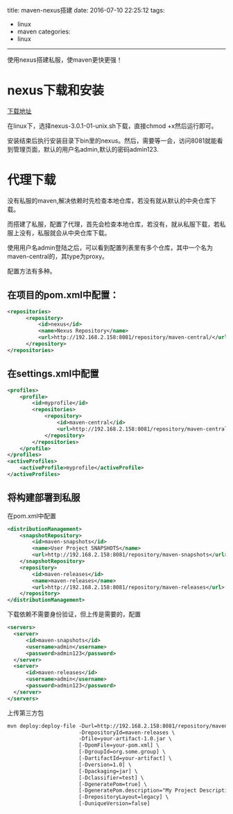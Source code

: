 title: maven-nexus搭建
date: 2016-07-10 22:25:12
tags:
- linux
- maven
categories:
- linux
---


使用nexus搭建私服，使maven更快更强！

<!-- more -->

# nexus下载和安装

[下载地址](http://www.sonatype.com/download-oss-sonatype?__hssc=&__hstc=31049440.b99045ace6e5b26f7f498bf1ad1b0c5a.1468083585405.1468083585405.1468086052641.2&hsCtaTracking=10655413-f621-4c62-be46-df84cf6b6b90%7C79f798b3-f0df-4370-b569-0eda6e14390e)

在linux下，选择nexus-3.0.1-01-unix.sh下载，直接chmod +x然后运行即可。

安装结束后执行安装目录下bin里的nexus。然后，需要等一会，访问8081就能看到管理页面，默认的用户名admin,默认的密码admin123.

# 代理下载

没有私服的maven,解决依赖时先检查本地仓库，若没有就从默认的中央仓库下载。

而搭建了私服，配置了代理，首先会检查本地仓库，若没有，就从私服下载，若私服上没有，私服就会从中央仓库下载。

使用用户名admin登陆之后，可以看到配置列表里有多个仓库，其中一个名为maven-central的，其type为proxy。

配置方法有多种。

## 在项目的pom.xml中配置：

```xml
<repositories>
      <repository>
          <id>nexus</id>
          <name>Nexus Repository</name>
          <url>http://192.168.2.158:8081/repository/maven-central/</url>
      </repository>
</repositories>
```

## 在settings.xml中配置

```xml
<profiles>
    <profile>
        <id>myprofile</id>
        <repositories>
            <repository>
                <id>maven-central</id>
                <url>http://192.168.2.158:8081/repository/maven-central</url>
            </repository>
        </repositories>
    </profile>
</profiles>
<activeProfiles>
    <activeProfile>myprofile</activeProfile>
</activeProfiles>
```

## 将构建部署到私服

在pom.xml中配置

```xml
<distributionManagement>
    <snapshotRepository>
        <id>maven-snapshots</id>
        <name>User Project SNAPSHOTS</name>
        <url>http://192.168.2.158:8081/repository/maven-snapshots</url>
    </snapshotRepository>
    <repository>
        <id>maven-releases</id>
        <name>maven-releases</name>
        <url>http://192.168.2.158:8081/repository/maven-releases</url>
    </repository>
</distributionManagement>
```

下载依赖不需要身份验证，但上传是需要的，配置

```xml
<servers>
  <server>
      <id>maven-snapshots</id>
      <username>admin</username>
      <password>admin123</password>
  </server>
  <server>
      <id>maven-releases</id>
      <username>admin</username>
      <password>admin123</password>
  </server>
</servers>
```

上传第三方包

```xml
mvn deploy:deploy-file -Durl=http://192.168.2.158:8081/repository/maven-releases \
                       -DrepositoryId=maven-releases \
                       -Dfile=your-artifact-1.0.jar \
                       [-DpomFile=your-pom.xml] \
                       [-DgroupId=org.some.group] \
                       [-DartifactId=your-artifact] \
                       [-Dversion=1.0] \
                       [-Dpackaging=jar] \
                       [-Dclassifier=test] \
                       [-DgeneratePom=true] \
                       [-DgeneratePom.description="My Project Description"] \
                       [-DrepositoryLayout=legacy] \
                       [-DuniqueVersion=false]
```
